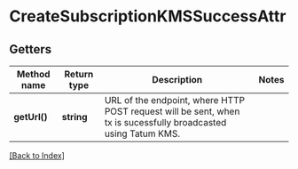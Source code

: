 # CreateSubscriptionKMSSuccessAttr

## Getters

Method name | Return type | Description | Notes
------------ | ------------- | ------------- | -------------
**getUrl()** | **string** | URL of the endpoint, where HTTP POST request will be sent, when tx is sucessfully broadcasted using Tatum KMS. |

[[Back to Index]](../index.md)
